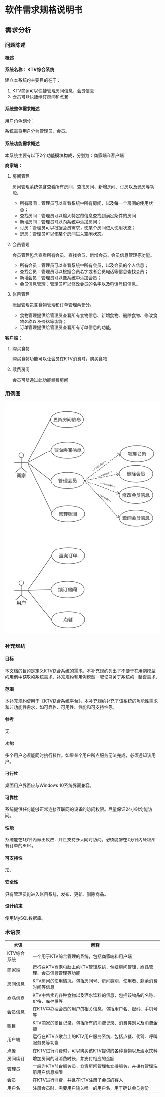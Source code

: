 # 软件需求规格说明书

## 需求分析

### 问题陈述

#### 概述

**系统名称： KTV综合系统**

建立本系统的主要目的在于：

1. KTV商家可以快捷管理房间信息、会员信息
2. 会员可以快捷续订房间和点餐

#### 系统整体需求概述

用户角色划分：
    
系统需将用户分为管理员，会员。

#### 系统功能需求概述

本系统主要有以下2个功能模块构成，分别为：商家端和客户端

**商家端：**

1. 房间管理

   房间管理系统包含查看所有房间、查找房间、新增房间、订房以及退房等功能。
      - 所有房间：管理员可以查看系统中所有房间，以及每一个房间的使用状态；
      - 查找房间：管理员可以输入特定的信息查找到满足条件的房间；
      - 新增房间：管理员可以向系统中添加房间；
      - 订房：管理员可以根据会员需求，使某个房间进入使用状态；
      - 退房：管理员可以使某个房间进入空闲状态。

2. 会员管理

   会员管理包含查看所有会员、查找会员、新增会员、会员信息管理等功能。
      - 所有会员：管理员可以查看系统中所有会员，以及会员的个人信息；
      - 查找会员：管理员可以根据会员名字或者会员电话等信息查找会员；
      - 新增会员：管理员可以像系统中添加会员；
      - 会员信息管理：管理员可以修改会员的名字以及电话号码信息。

3. 账目管理

   账目管理包含食物管理和订单管理两部分。
      - 食物管理提供给管理员查看所有食物信息、新增食物、删除食物、修改食物名称以及价格等功能；
      - 订单管理提供给管理员查看所有订单信息的功能。

**客户端：**

1. 购买食物

   购买食物功能可以让会员在KTV消费时，购买食物

2. 续费房间

   会员可以通过此功能续费房间

### 用例图
![用例图](image/usercase.png)

### 补充规约

#### 目标

本文档的目的是定义KTV综合系统的需求。本补充规约列出了不便于在用例模型的用例中获取的系统需求。补充规约和用例模型一起记录关于系统的一整套需求。

#### 范围

本补充规约使用于《KTV综合系统平台》，本补充规约补充了该系统的功能性需求和非功能性需求，如可靠性、可用性、性能和可支持性等。

#### 参考

无

#### 功能

多个用户必须能同时执行操作。如果某个用户所点服务无法完成，必须通知该用户。

#### 可行性

桌面用户界面应与Windows 10系统界面兼容。

#### 可靠性

系统提供任何能够正常连接互联网的设备的访问权限。尽量保证24小时均能访问。

#### 性能

系统能在1秒钟内做出反应，并且支持多人同时访问。必须能够在2分钟内处理所有订单的80%。

#### 可支持性

无。

#### 安全性

只有管理员能进入账目系统，发布、更新、删除商品。

#### 设计约束

使用MySQL数据库。

### 术语表

|术语|解释|
|---|---|
|KTV综合系统    |一个用于KTV综合管理的系统，包括商家端和用户端|
|商家端        |运行在KTV商家电脑上的KTV管理系统，包括房间管理、商品管理、会员信息管理等功能|
|房间信息       |KTV房间的使用情况，包括房间号、房间类别、使用者、剩余消费时间等信息|
|商品信息       |KTV中售卖的各种食物以及酒水饮料的信息，包括该物品的名称、价格、库存量等|
|会员信息       |在KTV中办理会员的用户的相关信息，包括用户名、密码、手机号等|
|账目          |KTV商家的账目记录，包括所有的消费记录、消费类别以及消费金额|
|用户端        |运行在KTV点歌台上的KTV用户服务系统，包括点餐、代驾、呼叫服务员等功能|
|点餐          |在KTV进行消费时，可以购买该KTV提供的各种食物以及酒水饮料|
|房间续订       |增加房间的可消费时长，并支付相应的金额|
|管理员        |一般为KTV前台服务员，负责房间管理和安排服务，并拥有管理注册用户信息权限|
|会员          |在KTV进行消费，并且在KTV注册了会员的客人|
|用户名        |注册会员时，需要用户输入唯一的用户名，用于确认会员身份|
